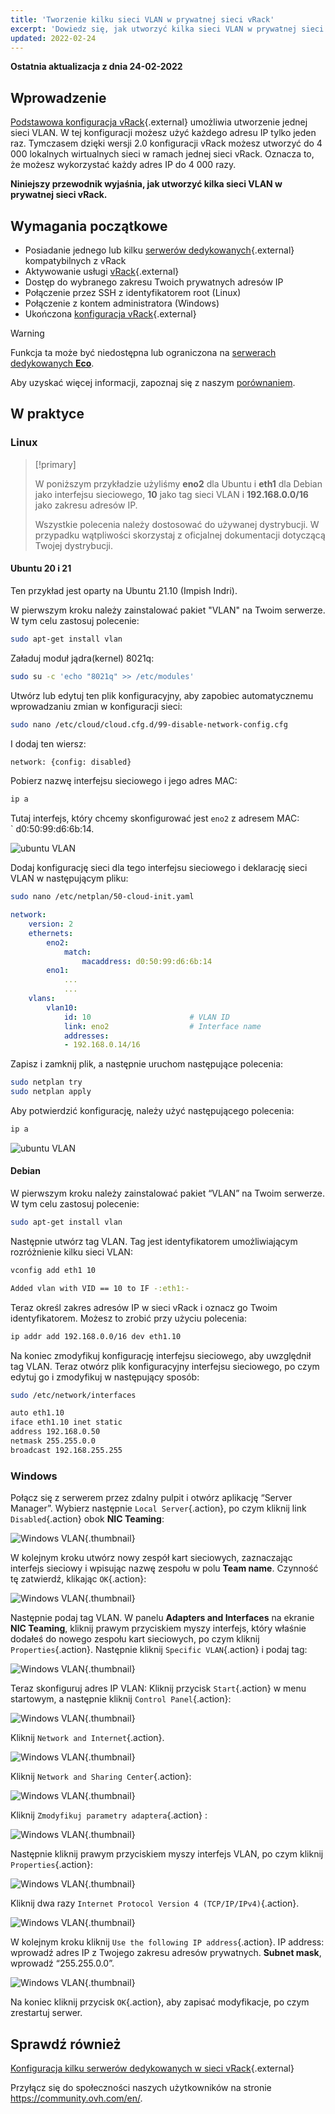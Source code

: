 ```yaml
---
title: 'Tworzenie kilku sieci VLAN w prywatnej sieci vRack'
excerpt: 'Dowiedz się, jak utworzyć kilka sieci VLAN w prywatnej sieci vRack'
updated: 2022-02-24
---
```


**Ostatnia aktualizacja z dnia 24-02-2022**

## Wprowadzenie

[Podstawowa konfiguracja vRack](/pages/bare_metal_cloud/dedicated_servers/vrack_configuring_on_dedicated_server){.external} umożliwia utworzenie jednej sieci VLAN. W tej konfiguracji możesz użyć każdego adresu IP tylko jeden raz. Tymczasem dzięki wersji 2.0 konfiguracji vRack możesz utworzyć do 4 000 lokalnych wirtualnych sieci w ramach jednej sieci vRack. Oznacza to, że możesz wykorzystać każdy adres IP do 4 000 razy.

**Niniejszy przewodnik wyjaśnia, jak utworzyć kilka sieci VLAN w prywatnej sieci vRack.**


## Wymagania początkowe

- Posiadanie jednego lub kilku [serwerów dedykowanych](https://www.ovh.pl/serwery_dedykowane/){.external} kompatybilnych z vRack
- Aktywowanie usługi [vRack](https://www.ovh.pl/rozwiazania/vrack/){.external}
- Dostęp do wybranego zakresu Twoich prywatnych adresów IP
- Połączenie przez SSH z identyfikatorem root (Linux)
- Połączenie z kontem administratora (Windows)
- Ukończona [konfiguracja vRack](/pages/bare_metal_cloud/dedicated_servers/vrack_configuring_on_dedicated_server){.external}

> [!warning]
> Funkcja ta może być niedostępna lub ograniczona na [serwerach dedykowanych **Eco**](https://eco.ovhcloud.com/pl/about/).
>
> Aby uzyskać więcej informacji, zapoznaj się z naszym [porównaniem](https://eco.ovhcloud.com/pl/compare/).

## W praktyce

### Linux

> [!primary]
>
> W poniższym przykładzie użyliśmy **eno2** dla Ubuntu i **eth1** dla Debian jako interfejsu sieciowego, **10** jako tag sieci VLAN i **192.168.0.0/16** jako zakresu adresów IP. 
>
> Wszystkie polecenia należy dostosować do używanej dystrybucji. W przypadku wątpliwości skorzystaj z oficjalnej dokumentacji dotyczącą Twojej dystrybucji.
>

#### Ubuntu 20 i 21

Ten przykład jest oparty na Ubuntu 21.10 (Impish Indri).

W pierwszym kroku należy zainstalować pakiet "VLAN" na Twoim serwerze. W tym celu zastosuj polecenie:

```sh
sudo apt-get install vlan
```

Załaduj moduł jądra(kernel) 8021q:

```sh
sudo su -c 'echo "8021q" >> /etc/modules'
```

Utwórz lub edytuj ten plik konfiguracyjny, aby zapobiec automatycznemu wprowadzaniu zmian w konfiguracji sieci:

```sh
sudo nano /etc/cloud/cloud.cfg.d/99-disable-network-config.cfg
```

I dodaj ten wiersz:

```sh
network: {config: disabled}
```

Pobierz nazwę interfejsu sieciowego i jego adres MAC:

```sh
ip a
```

Tutaj interfejs, który chcemy skonfigurować jest `eno2` z adresem MAC: ` d0:50:99:d6:6b:14.

![ubuntu VLAN](images/vrack3-ubuntu-01.png)

Dodaj konfigurację sieci dla tego interfejsu sieciowego i deklarację sieci VLAN w następującym pliku:

```sh
sudo nano /etc/netplan/50-cloud-init.yaml
```

```yaml
network:
    version: 2
    ethernets:
        eno2:
            match:
                macaddress: d0:50:99:d6:6b:14
        eno1:
            ...
            ...
    vlans:
        vlan10:
            id: 10                      # VLAN ID    
            link: eno2                  # Interface name
            addresses:
            - 192.168.0.14/16
```

Zapisz i zamknij plik, a następnie uruchom następujące polecenia:

```sh
sudo netplan try
sudo netplan apply
```

Aby potwierdzić konfigurację, należy użyć następującego polecenia:

```sh
ip a
```

![ubuntu VLAN](images/vrack3-ubuntu-02.png)

#### Debian

W pierwszym kroku należy zainstalować pakiet “VLAN” na Twoim serwerze. W tym celu zastosuj polecenie:

```sh
sudo apt-get install vlan
```

Następnie utwórz tag VLAN. Tag jest identyfikatorem umożliwiającym rozróżnienie kilku sieci VLAN:

```sh
vconfig add eth1 10

Added vlan with VID == 10 to IF -:eth1:-
```

Teraz określ zakres adresów IP w sieci vRack i oznacz go Twoim identyfikatorem. Możesz to zrobić przy użyciu polecenia:

```sh
ip addr add 192.168.0.0/16 dev eth1.10
```

Na koniec zmodyfikuj konfigurację interfejsu sieciowego, aby uwzględnił tag VLAN. Teraz otwórz plik konfiguracyjny interfejsu sieciowego, po czym edytuj go i zmodyfikuj w następujący sposób:

```sh
sudo /etc/network/interfaces

auto eth1.10
iface eth1.10 inet static
address 192.168.0.50
netmask 255.255.0.0
broadcast 192.168.255.255
```

### Windows

Połącz się z serwerem przez zdalny pulpit i otwórz aplikację “Server Manager”. Wybierz następnie `Local Server`{.action}, po czym kliknij link `Disabled`{.action} obok **NIC Teaming**:

![Windows VLAN](images/vrack2-windows-01.png){.thumbnail}

W kolejnym kroku utwórz nowy zespół kart sieciowych, zaznaczając interfejs sieciowy i wpisując nazwę zespołu w polu **Team name**. Czynność tę zatwierdź, klikając `OK`{.action}:

![Windows VLAN](images/vrack2-windows-02.png){.thumbnail}

Następnie podaj tag VLAN. W panelu **Adapters and Interfaces** na ekranie **NIC Teaming**, kliknij prawym przyciskiem myszy interfejs, który właśnie dodałeś do nowego zespołu kart sieciowych, po czym kliknij `Properties`{.action}. Następnie kliknij `Specific VLAN`{.action} i podaj tag:

![Windows VLAN](images/vrack2-windows-03.png){.thumbnail}

Teraz skonfiguruj adres IP VLAN: Kliknij przycisk `Start`{.action} w menu startowym, a następnie kliknij `Control Panel`{.action}:

![Windows VLAN](images/vrack2-windows-04.png){.thumbnail}

Kliknij `Network and Internet`{.action}.

![Windows VLAN](images/vrack2-windows-05.png){.thumbnail}

Kliknij `Network and Sharing Center`{.action}:

![Windows VLAN](images/vrack2-windows-06.png){.thumbnail}

Kliknij `Zmodyfikuj parametry adaptera`{.action} :

![Windows VLAN](images/vrack2-windows-07.png){.thumbnail}

Następnie kliknij prawym przyciskiem myszy interfejs VLAN, po czym kliknij `Properties`{.action}:

![Windows VLAN](images/vrack2-windows-08.png){.thumbnail}

Kliknij dwa razy `Internet Protocol Version 4 (TCP/IP/IPv4)`{.action}.

![Windows VLAN](images/vrack2-windows-09.png){.thumbnail}

W kolejnym kroku kliknij `Use the following IP address`{.action}. IP address: wprowadź adres IP z Twojego zakresu adresów prywatnych. **Subnet mask**, wprowadź “255.255.0.0”.

![Windows VLAN](images/vrack2-windows-10.png){.thumbnail}

Na koniec kliknij przycisk `OK`{.action}, aby zapisać modyfikacje, po czym zrestartuj serwer.

## Sprawdź również

[Konfiguracja kilku serwerów dedykowanych w sieci vRack](/pages/bare_metal_cloud/dedicated_servers/vrack_configuring_on_dedicated_server){.external}

Przyłącz się do społeczności naszych użytkowników na stronie <https://community.ovh.com/en/>.